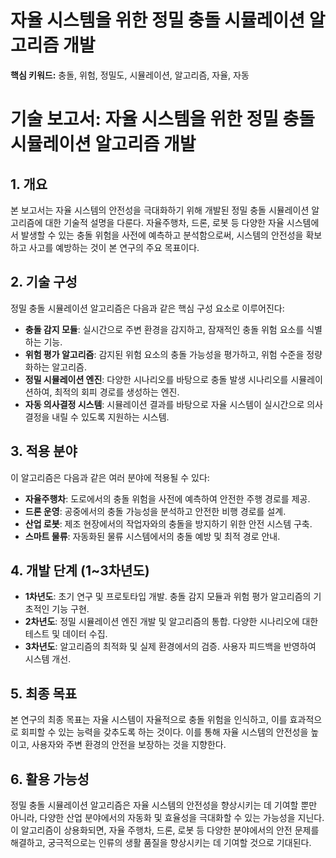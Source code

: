 # 자율 시스템을 위한 정밀 충돌 시뮬레이션 알고리즘 개발
**핵심 키워드:** 충돌, 위험, 정밀도, 시뮬레이션, 알고리즘, 자율, 자동

# 기술 보고서: 자율 시스템을 위한 정밀 충돌 시뮬레이션 알고리즘 개발

## 1. 개요
본 보고서는 자율 시스템의 안전성을 극대화하기 위해 개발된 정밀 충돌 시뮬레이션 알고리즘에 대한 기술적 설명을 다룬다. 자율주행차, 드론, 로봇 등 다양한 자율 시스템에서 발생할 수 있는 충돌 위험을 사전에 예측하고 분석함으로써, 시스템의 안전성을 확보하고 사고를 예방하는 것이 본 연구의 주요 목표이다. 

## 2. 기술 구성
정밀 충돌 시뮬레이션 알고리즘은 다음과 같은 핵심 구성 요소로 이루어진다:

- **충돌 감지 모듈**: 실시간으로 주변 환경을 감지하고, 잠재적인 충돌 위험 요소를 식별하는 기능.
- **위험 평가 알고리즘**: 감지된 위험 요소의 충돌 가능성을 평가하고, 위험 수준을 정량화하는 알고리즘.
- **정밀 시뮬레이션 엔진**: 다양한 시나리오를 바탕으로 충돌 발생 시나리오를 시뮬레이션하여, 최적의 회피 경로를 생성하는 엔진.
- **자동 의사결정 시스템**: 시뮬레이션 결과를 바탕으로 자율 시스템이 실시간으로 의사결정을 내릴 수 있도록 지원하는 시스템.

## 3. 적용 분야
이 알고리즘은 다음과 같은 여러 분야에 적용될 수 있다:

- **자율주행차**: 도로에서의 충돌 위험을 사전에 예측하여 안전한 주행 경로를 제공.
- **드론 운영**: 공중에서의 충돌 가능성을 분석하고 안전한 비행 경로를 설계.
- **산업 로봇**: 제조 현장에서의 작업자와의 충돌을 방지하기 위한 안전 시스템 구축.
- **스마트 물류**: 자동화된 물류 시스템에서의 충돌 예방 및 최적 경로 안내.

## 4. 개발 단계 (1~3차년도)
- **1차년도**: 초기 연구 및 프로토타입 개발. 충돌 감지 모듈과 위험 평가 알고리즘의 기초적인 기능 구현.
- **2차년도**: 정밀 시뮬레이션 엔진 개발 및 알고리즘의 통합. 다양한 시나리오에 대한 테스트 및 데이터 수집.
- **3차년도**: 알고리즘의 최적화 및 실제 환경에서의 검증. 사용자 피드백을 반영하여 시스템 개선.

## 5. 최종 목표
본 연구의 최종 목표는 자율 시스템이 자율적으로 충돌 위험을 인식하고, 이를 효과적으로 회피할 수 있는 능력을 갖추도록 하는 것이다. 이를 통해 자율 시스템의 안전성을 높이고, 사용자와 주변 환경의 안전을 보장하는 것을 지향한다.

## 6. 활용 가능성
정밀 충돌 시뮬레이션 알고리즘은 자율 시스템의 안전성을 향상시키는 데 기여할 뿐만 아니라, 다양한 산업 분야에서의 자동화 및 효율성을 극대화할 수 있는 가능성을 지닌다. 이 알고리즘이 상용화되면, 자율 주행차, 드론, 로봇 등 다양한 분야에서의 안전 문제를 해결하고, 궁극적으로는 인류의 생활 품질을 향상시키는 데 기여할 것으로 기대된다.
